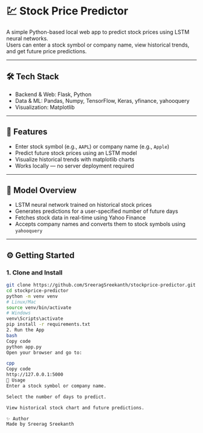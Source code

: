 # 💹 Stock Price Predictor

A simple Python-based local web app to predict stock prices using LSTM neural networks.  
Users can enter a stock symbol or company name, view historical trends, and get future price predictions.

---

## 🛠️ Tech Stack
- Backend & Web: Flask, Python  
- Data & ML: Pandas, Numpy, TensorFlow, Keras, yfinance, yahooquery  
- Visualization: Matplotlib  

---

## 🚀 Features
- Enter stock symbol (e.g., `AAPL`) or company name (e.g., `Apple`)  
- Predict future stock prices using an LSTM model  
- Visualize historical trends with matplotlib charts  
- Works locally — no server deployment required  

---

## 📄 Model Overview
- LSTM neural network trained on historical stock prices  
- Generates predictions for a user-specified number of future days  
- Fetches stock data in real-time using Yahoo Finance  
- Accepts company names and converts them to stock symbols using `yahooquery`  

---

## ⚙️ Getting Started

### 1. Clone and Install
```bash
git clone https://github.com/SreeragSreekanth/stockprice-predictor.git
cd stockprice-predictor
python -m venv venv
# Linux/Mac
source venv/bin/activate
# Windows
venv\Scripts\activate
pip install -r requirements.txt
2. Run the App
bash
Copy code
python app.py
Open your browser and go to:

cpp
Copy code
http://127.0.0.1:5000
🧾 Usage
Enter a stock symbol or company name.

Select the number of days to predict.

View historical stock chart and future predictions.

✨ Author
Made by Sreerag Sreekanth
